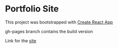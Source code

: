 # Portfolio Site

This project was bootstrapped with [Create React App](https://github.com/facebookincubator/create-react-app)

gh-pages branch contains the build version

Link for the [site](https://kaydee.github.io/Portfolio)
